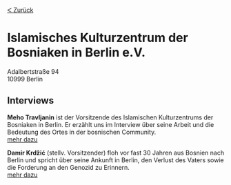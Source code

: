 [&#5176; Zurück](/map)
# Islamisches Kulturzentrum der Bosniaken in Berlin e.V.

Adalbertstraße 94
<br />10999 Berlin

## Interviews 

**Meho Travljanin** ist der Vorsitzende des Islamischen Kulturzentrums der Bosniaken in Berlin. Er erzählt uns im
Interview über seine Arbeit und die Bedeutung des Ortes in der bosnischen Community.
<br />[mehr dazu](/reportage/travljanin)

**Damir Krdžić** (stellv. Vorsitzender) floh vor fast 30 Jahren aus Bosnien nach Berlin und spricht über seine Ankunft
in Berlin, den Verlust des Vaters sowie die Forderung an den Genozid zu Erinnern.
<br />[mehr dazu](/reportage/krdzic)
